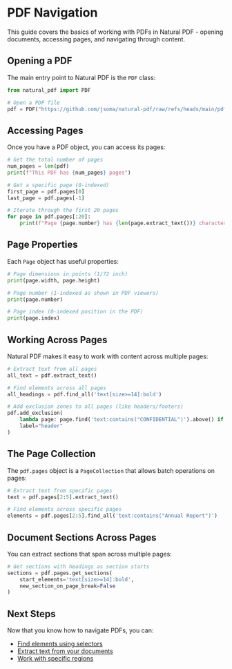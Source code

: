 # PDF Navigation

This guide covers the basics of working with PDFs in Natural PDF - opening documents, accessing pages, and navigating through content.

## Opening a PDF

The main entry point to Natural PDF is the `PDF` class:

```python
from natural_pdf import PDF

# Open a PDF file
pdf = PDF("https://github.com/jsoma/natural-pdf/raw/refs/heads/main/pdfs/0500000US42001.pdf")
```

## Accessing Pages

Once you have a PDF object, you can access its pages:

```python
# Get the total number of pages
num_pages = len(pdf)
print(f"This PDF has {num_pages} pages")

# Get a specific page (0-indexed)
first_page = pdf.pages[0]
last_page = pdf.pages[-1]

# Iterate through the first 20 pages
for page in pdf.pages[:20]:
    print(f"Page {page.number} has {len(page.extract_text())} characters")
```

## Page Properties

Each `Page` object has useful properties:

```python
# Page dimensions in points (1/72 inch)
print(page.width, page.height)

# Page number (1-indexed as shown in PDF viewers)
print(page.number)

# Page index (0-indexed position in the PDF)
print(page.index)
```

## Working Across Pages

Natural PDF makes it easy to work with content across multiple pages:

```python
# Extract text from all pages
all_text = pdf.extract_text()

# Find elements across all pages
all_headings = pdf.find_all('text[size>=14]:bold')

# Add exclusion zones to all pages (like headers/footers)
pdf.add_exclusion(
    lambda page: page.find('text:contains("CONFIDENTIAL")').above() if page.find('text:contains("CONFIDENTIAL")') else None,
    label="header"
)
```

## The Page Collection

The `pdf.pages` object is a `PageCollection` that allows batch operations on pages:

```python
# Extract text from specific pages
text = pdf.pages[2:5].extract_text()

# Find elements across specific pages
elements = pdf.pages[2:5].find_all('text:contains("Annual Report")')
```

## Document Sections Across Pages

You can extract sections that span across multiple pages:

```python
# Get sections with headings as section starts
sections = pdf.pages.get_sections(
    start_elements='text[size>=14]:bold',
    new_section_on_page_break=False
)
```

## Next Steps

Now that you know how to navigate PDFs, you can:

- [Find elements using selectors](../element-selection/index.ipynb)
- [Extract text from your documents](../text-extraction/index.ipynb)
- [Work with specific regions](../regions/index.ipynb)